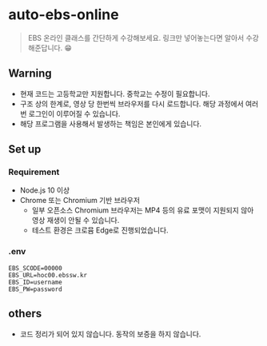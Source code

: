 # auto-ebs-online

> EBS 온라인 클래스를 간단하게 수강해보세요. 링크만 넣어놓는다면 알아서 수강해준답니다. 😁

## Warning

- 현재 코드는 고등학교만 지원합니다. 중학교는 수정이 필요합니다.
- 구조 상의 한계로, 영상 당 한번씩 브라우저를 다시 로드합니다. 해당 과정에서 여러 번 로그인이 이루어질 수 있습니다.
- 해당 프로그램을 사용해서 발생하는 책임은 본인에게 있습니다.

## Set up

### Requirement

- Node.js 10 이상
- Chrome 또는 Chromium 기반 브라우저
  - 일부 오픈소스 Chromium 브라우저는 MP4 등의 유료 포맷이 지원되지 않아 영상 재생이 안될 수 있습니다.
  - 테스트 환경은 크로뮴 Edge로 진행되었습니다.

### .env

```
EBS_SCODE=00000
EBS_URL=hoc00.ebssw.kr
EBS_ID=username
EBS_PW=password
```

## others

- 코드 정리가 되어 있지 않습니다. 동작의 보증을 하지 않습니다.
